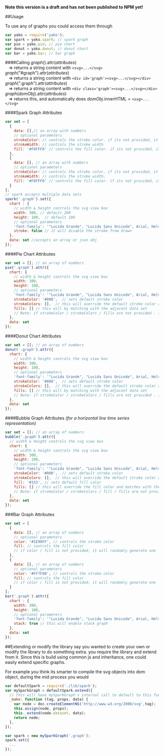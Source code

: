 <b>Note this version is a draft and has not been published to NPM yet!</b>

##Usage

To use any of graphs you could access them through
``` javascript
var yako = require('yako');
var spark = yako.spark; // spark graph
var pie = yako.pie; // pie chart
var donut = yako.donut; // donut chart
var bar = yako.bar; // bar graph
```

####Calling
<i>graph</i>().attr(<i>attributes</i>) <br>
&nbsp;&nbsp; => returns a string content with ```<svg>...</svg>``` <br>
<i>graph</i>("#graph").attr(<i>attributes</i>) <br> 
&nbsp;&nbsp; => returns a string content with ```<div id='graph'><svg>...</svg></div>```<br>
<i>graph</i>(".graph").attr(<i>attributes</i>) <br>
&nbsp;&nbsp; => returns a string content with ```<div class='graph'><svg>...</svg></div>```<br>
<i>graph</i>(<i>domObj</i>).attr(<i>attributes</i>)<br> 
&nbsp;&nbsp; => returns this, and automatically does <i>domObj</i>.innerHTML = ```<svg>...</svg>```<br>


####Spark Graph Attributes
```javascript
var set = [
  {
    data: [],// an array with numbers
    // optional parameters
    strokeColor: // controls the stroke color. if its not provided, it will randomly generate a color
    strokeWidth: // controls the stroke width
    fill: '#F0FFF0' // controls the fill color. if its not provided, it will not fill
  },
  {
    data: [], // an array with numbers
    // optional parameters
    strokeColor: // controls the stroke color. if its not provided, it will randomly generate a color
    strokeWidth: // controls the stroke width.
    fill: '#F0FFF0' // controls the fill color. if its not provided, it will not fill
  }
];
// spark accepts multiple data sets
spark('.graph').set({
  chart : {
    // width & height controls the svg view box
    width: 300, // default 200
    height: 100,  // default 100
    // optional parameters
    'font-family': '"Lucida Grande", "Lucida Sans Unicode", Arial, Helvetica, sans-serif',
    stroke: false // it will disable the stroke from drawn
  },
  data: set //accepts an array or json obj
});
```

####Pie Chart Attributes
```javascript
var set = []; // an array of numbers
pie('.graph').attr({
  chart: {
    // width & height controls the svg view box
    width: 300,
    height: 100,
    // optional parameters
    'font-family': '"Lucida Grande", "Lucida Sans Unicode", Arial, Helvetica, sans-serif',
    strokeColor: '#000',  // sets default stroke color
    strokeColors: [],  // this will override the default stroke color and matches with the adjacent data set
    fills: [] // this will by matching with the adjacent data set
    // Note: if strokeColor / strokeColors / fills are not provided - it will randomly generate a color
  },
  data: set
});
```

####Donut Chart Attributes
```javascript
var set = []; // an array of numbers
donut('.graph').attr({
  chart: {
    // width & height controls the svg view box
    width: 300,
    height: 100,
    // optional parameters
    'font-family': '"Lucida Grande", "Lucida Sans Unicode", Arial, Helvetica, sans-serif',
    strokeColor: '#000',  // sets default stroke color
    strokeColors: [],  // this will override the default stroke color and matches with the adjacent data set
    fills: [] // this will by matching with the adjacent data set
    // Note: if strokeColor / strokeColors / fills are not provided - it will randomly generate a color
  },
  data: set
});
```

####Bubble Graph Attributes <i>(for a horizontal line time series representation)</i>
```javascript
var set = []; // an array of numbers
bubble('.graph').attr({
  // width & height controls the svg view box
  chart: {
    // width & height controls the svg view box
    width: 300,
    height: 100,
    // optional parameters
    'font-family': '"Lucida Grande", "Lucida Sans Unicode", Arial, Helvetica, sans-serif',
    strokeColor: '#000',  // sets default stroke color
    strokeColors: [],  // this will override the default stroke color and matches with the adjacent data set
    fill: '#333', // sets default fill color
    fills: [] // this will override the fill color and matches with the adjacent data set
    // Note: if strokeColor / strokeColors / fill / fills are not provided - it will randomly generate a color
  },
  data: set
});
```

###Bar Graph Attributes
```javascript
var set = [
  {
    data: [], // an array of numbers
    // optional parameters
    color: '#1E90FF', // controls the stroke color
    fill: // controls the fill color
    // if color / fill is not provided, it will randomly generate one
  },
  {
    data: [], // an array of numbers
    // optional parameters
    color: '#FF7F00', // controls the stroke color
    fill: // controls the fill color
    // if color / fill is not provided, it will randomly generate one
  }
];
bar('.graph').attr({
  chart : {
    width: 300,
    height: 100,
    // optional parameters
    'font-family': '"Lucida Grande", "Lucida Sans Unicode", Arial, Helvetica, sans-serif',
    stack: true // this will enable stack graph
  },
  data: set
});
```

##Extending or modify the library
say you wanted to create your own or modify the library to do something extra. you require the library and extend from it.  Since this is build using common js and inheritance, one could easily extend specific graphs.<br>

For example you think its smarter to compile the svg objects into dom object, during the mid process you would
```javascript
var defaultSpark = require('./lib/spark');
var mySparkGraph = defaultSpark.extend({
  // this will have mySparkGraph's internal call to default to this function
  _make: function (tag, props, data) {
    var node = doc.createElementNS('http://www.w3.org/2000/svg',tag);
    this.assign(node, props);
    this._extend(node.dataset, data);
    return node;
  },
});

var spark = new mySparkGraph('.graph');
spark.set({
  ...
});
```

